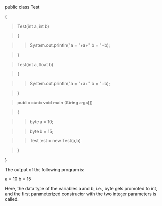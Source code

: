 public class Test

{

> Test(int a, int b)

> {

> > System.out.println(\"a = \"+a+\" b = \"+b);

> }

> Test(int a, float b)

> {

> > System.out.println(\"a = \"+a+\" b = \"+b);

> }

> public static void main (String args\[\])

> {

> > byte a = 10;

> > byte b = 15;

> > Test test = new Test(a,b);

> }

}

The output of the following program is:

a = 10 b = 15

Here, the data type of the variables a and b, i.e., byte gets promoted
to int, and the first parameterized constructor with the two integer
parameters is called.